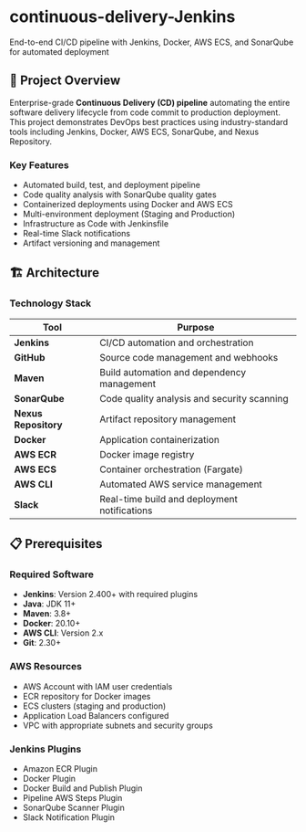 # continuous-delivery-Jenkins
End-to-end CI/CD pipeline with Jenkins, Docker, AWS ECS, and SonarQube for automated deployment

## 🚀 Project Overview

Enterprise-grade **Continuous Delivery (CD) pipeline** automating the entire software delivery lifecycle from code commit to production deployment. This project demonstrates DevOps best practices using industry-standard tools including Jenkins, Docker, AWS ECS, SonarQube, and Nexus Repository.

### **Key Features**

- Automated build, test, and deployment pipeline
- Code quality analysis with SonarQube quality gates
- Containerized deployments using Docker and AWS ECS
- Multi-environment deployment (Staging and Production)
- Infrastructure as Code with Jenkinsfile
- Real-time Slack notifications
- Artifact versioning and management

## 🏗️ Architecture

### **Technology Stack**

| Tool | Purpose |
|------|---------|
| **Jenkins** | CI/CD automation and orchestration |
| **GitHub** | Source code management and webhooks |
| **Maven** | Build automation and dependency management |
| **SonarQube** | Code quality analysis and security scanning |
| **Nexus Repository** | Artifact repository management |
| **Docker** | Application containerization |
| **AWS ECR** | Docker image registry |
| **AWS ECS** | Container orchestration (Fargate) |
| **AWS CLI** | Automated AWS service management |
| **Slack** | Real-time build and deployment notifications |

## 📋 Prerequisites

### **Required Software**

- **Jenkins**: Version 2.400+ with required plugins
- **Java**: JDK 11+
- **Maven**: 3.8+
- **Docker**: 20.10+
- **AWS CLI**: Version 2.x
- **Git**: 2.30+

### **AWS Resources**

- AWS Account with IAM user credentials
- ECR repository for Docker images
- ECS clusters (staging and production)
- Application Load Balancers configured
- VPC with appropriate subnets and security groups

### **Jenkins Plugins**

- Amazon ECR Plugin
- Docker Plugin
- Docker Build and Publish Plugin
- Pipeline AWS Steps Plugin
- SonarQube Scanner Plugin
- Slack Notification Plugin
